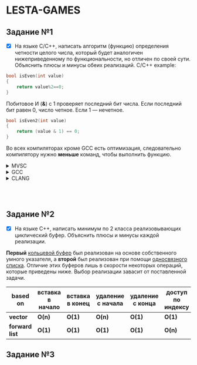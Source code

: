# LESTA-GAMES

## Задание №1

- [x] На языке С/С++, написать алгоритм (функцию) определения четности целого числа, который будет аналогичен нижеприведенному по функциональности, но отличен по своей сути. Объяснить плюсы и минусы обеих реализаций.
C/C++ example:
```cpp
bool isEven(int value)
{
	return value%2==0;
}
```

Побитовое И (**&**) с 1 проверяет последний бит числа. Если последний бит равен 0, число четное. Если 1 — нечетное.

```cpp
bool isEven2(int value)
{
	return (value & 1) == 0;
}
```

Во всех компиляторах кроме GCC есть оптимизация, следовательно компилятору нужно **меньше** команд, чтобы выполнить функцию.

<details>
	<summary>MVSC</summary>
	
```asm
bool isEven(int value)
{
00007FF681B31D20  mov         dword ptr [rsp+8],ecx  													
00007FF681B31D24  push        rbp  
00007FF681B31D25  push        rdi  
00007FF681B31D26  sub         rsp,0F8h  
00007FF681B31D2D  lea         rbp,[rsp+20h]  
00007FF681B31D32  lea         rcx,[__A573B7E6_main@cpp (07FF681B4206Ah)]  
00007FF681B31D39  call        __CheckForDebuggerJustMyCode (07FF681B31366h)  
00007FF681B31D3E  nop  
  return value % 2 == 0;
00007FF681B31D3F  mov         eax,dword ptr [value]  
00007FF681B31D45  cdq  
00007FF681B31D46  and         eax,1  
00007FF681B31D49  xor         eax,edx  
00007FF681B31D4B  sub         eax,edx  
00007FF681B31D4D  test        eax,eax  
00007FF681B31D4F  jne         isEven+3Dh (07FF681B31D5Dh)  
00007FF681B31D51  mov         dword ptr [rbp+0C0h],1  
00007FF681B31D5B  jmp         isEven+47h (07FF681B31D67h)  
00007FF681B31D5D  mov         dword ptr [rbp+0C0h],0  
00007FF681B31D67  movzx       eax,byte ptr [rbp+0C0h]  
}

bool isEven2(int value)
{
00007FF6A7D41810  mov         dword ptr [rsp+8],ecx  
00007FF6A7D41814  push        rbp  
00007FF6A7D41815  push        rdi  
00007FF6A7D41816  sub         rsp,0F8h  
00007FF6A7D4181D  lea         rbp,[rsp+20h]  
00007FF6A7D41822  lea         rcx,[__A573B7E6_main@cpp (07FF6A7D5206Ah)]  
00007FF6A7D41829  call        __CheckForDebuggerJustMyCode (07FF6A7D41366h)  
00007FF6A7D4182E  nop  
  return (value & 1) == 0;
00007FF6A7D4182F  mov         eax,dword ptr [value]  
00007FF6A7D41835  and         eax,1  
00007FF6A7D41838  test        eax,eax  
00007FF6A7D4183A  jne         isEven2+38h (07FF6A7D41848h)  
00007FF6A7D4183C  mov         dword ptr [rbp+0C0h],1  
00007FF6A7D41846  jmp         isEven2+42h (07FF6A7D41852h)  
00007FF6A7D41848  mov         dword ptr [rbp+0C0h],0  
00007FF6A7D41852  movzx       eax,byte ptr [rbp+0C0h]  
}
```
</details>


<details>
<summary>GCC</summary>
	
```asm
isEven2(int):
        push    rbp
        mov     rbp, rsp
        mov     DWORD PTR [rbp-4], edi
        mov     eax, DWORD PTR [rbp-4]
        and     eax, 1
        test    eax, eax
        sete    al
        pop     rbp
        ret

isEven(int):
        push    rbp
        mov     rbp, rsp
        mov     DWORD PTR [rbp-4], edi
        mov     eax, DWORD PTR [rbp-4]
        and     eax, 1
        test    eax, eax
        sete    al
        pop     rbp
        ret
```
</details>

<details>
<summary>CLANG</summary>

```asm
isEven2(int):                            # @isEven2(int)
        push    rbp
        mov     rbp, rsp
        mov     dword ptr [rbp - 4], edi
        mov     eax, dword ptr [rbp - 4]
        and     eax, 1
        cmp     eax, 0
        sete    al
        and     al, 1
        movzx   eax, al
        pop     rbp
        ret

isEven(int):                             # @isEven(int)
        push    rbp
        mov     rbp, rsp
        mov     dword ptr [rbp - 4], edi
        mov     eax, dword ptr [rbp - 4]
        mov     ecx, 2
        cdq
        idiv    ecx
        cmp     edx, 0
        sete    al
        and     al, 1
        movzx   eax, al
        pop     rbp
        ret
```
</details>






<br></br>
## Задание №2


- [x] На языке С++, написать минимум по 2 класса реализовывающих циклический буфер. Объяснить плюсы и минусы каждой реализации.

**Первый** [кольцевой буфер](https://github.com/lookatme777/lesta-games/tree/main/ringbuffer/ringbuffer) был реализован на основе собственного умного указателя, а **второй** был реализован при помощи [односвязного списка](https://github.com/lookatme777/lesta-games/tree/main/ringbufferv2/ringbufferV2/ringbufferV2). Отличие этих буферов лишь в скорости некоторых операций, которые приведены ниже. Выбор реализации завасит от поставленной задачи.

| based on | вставка в начало | вставка в конец | удаление с начала | удаление с конца | доступ по индексу | 
|----------|------------------|-----------------|-------------------|------------------|-------------------|
| **vector** | **O(n)** | **O(1)** | **O(n)** | **O(1)** | **O(1)** |
| **forward list** | **O(1)** | **O(1)** | **O(1)** | **O(1)** | **O(n)** |

## Задание №3

